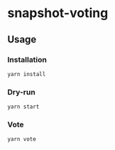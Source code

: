 # snapshot-voting

## Usage

### Installation

```
yarn install
```

### Dry-run

```
yarn start
```

### Vote

```
yarn vote
```
